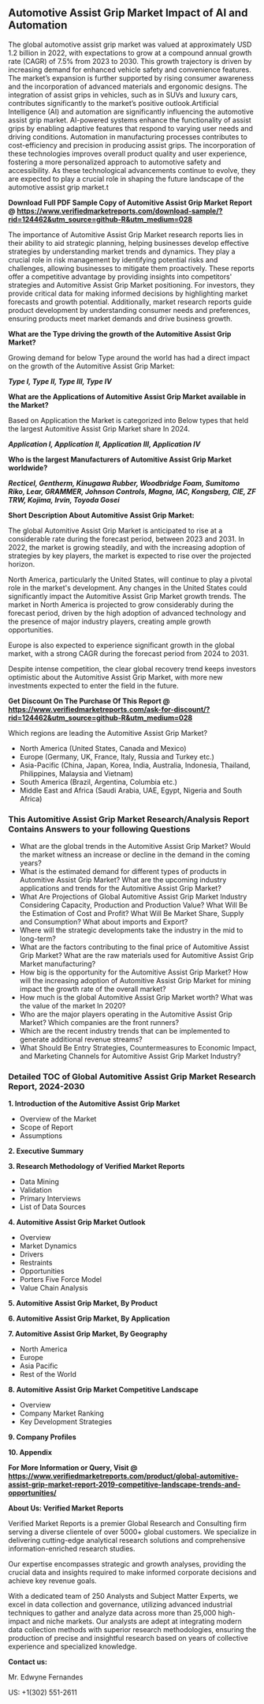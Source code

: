 <h2>Automotive Assist Grip Market Impact of AI and Automation</h2>The global automotive assist grip market was valued at approximately USD 1.2 billion in 2022, with expectations to grow at a compound annual growth rate (CAGR) of 7.5% from 2023 to 2030. This growth trajectory is driven by increasing demand for enhanced vehicle safety and convenience features. The market’s expansion is further supported by rising consumer awareness and the incorporation of advanced materials and ergonomic designs. The integration of assist grips in vehicles, such as in SUVs and luxury cars, contributes significantly to the market’s positive outlook.Artificial Intelligence (AI) and automation are significantly influencing the automotive assist grip market. AI-powered systems enhance the functionality of assist grips by enabling adaptive features that respond to varying user needs and driving conditions. Automation in manufacturing processes contributes to cost-efficiency and precision in producing assist grips. The incorporation of these technologies improves overall product quality and user experience, fostering a more personalized approach to automotive safety and accessibility. As these technological advancements continue to evolve, they are expected to play a crucial role in shaping the future landscape of the automotive assist grip market.t</p><p id="" class=""><strong>Download Full PDF Sample Copy of Automitive Assist Grip Market Report @ <a href="https://www.verifiedmarketreports.com/download-sample/?rid=124462&utm_source=github-R&utm_medium=028" target="_blank">https://www.verifiedmarketreports.com/download-sample/?rid=124462&utm_source=github-R&utm_medium=028</a></strong></p><p>The importance of&nbsp;Automitive Assist Grip Market research reports lies in their ability to aid strategic planning, helping businesses develop effective strategies by understanding market trends and dynamics. They play a crucial role in risk management by identifying potential risks and challenges, allowing businesses to mitigate them proactively. These reports offer a competitive advantage by providing insights into competitors' strategies and Automitive Assist Grip Market positioning. For investors, they provide critical data for making informed decisions by highlighting market forecasts and growth potential. Additionally, market research reports guide product development by understanding consumer needs and preferences, ensuring products meet market demands and drive business growth.</p><p><strong>What are the&nbsp;Type driving the growth of the Automitive Assist Grip Market?</strong></p><p id="" class="">Growing demand for below Type around the world has had a direct impact on the growth of the Automitive Assist Grip Market:</p><em><strong>Type I, Type II, Type III, Type IV</strong></em></p><strong>What are the&nbsp;Applications&nbsp;of Automitive Assist Grip Market available in the Market?</strong></p><p id="" class="">Based on Application the Market is categorized into Below types that held the largest Automitive Assist Grip Market share In 2024.</p><em><strong>Application I, Application II, Application III, Application IV</strong></em></p><strong>Who is the largest Manufacturers of Automitive Assist Grip Market worldwide?</strong></p><p><em><strong>Recticel, Gentherm, Kinugawa Rubber, Woodbridge Foam, Sumitomo Riko, Lear, GRAMMER, Johnson Controls, Magna, IAC, Kongsberg, CIE, ZF TRW, Kojima, Irvin, Toyoda Gosei</strong></em></p><p id="" class=""><strong>Short Description About Automitive Assist Grip Market:</strong></p><p>The global Automitive Assist Grip Market is anticipated to rise at a considerable rate during the forecast period, between 2023 and 2031. In 2022, the market is growing steadily, and with the increasing adoption of strategies by key players, the market is expected to rise over the projected horizon.</p><p>North America, particularly the United States, will continue to play a pivotal role in the market's development. Any changes in the United States could significantly impact the Automitive Assist Grip Market growth trends. The market in North America is projected to grow considerably during the forecast period, driven by the high adoption of advanced technology and the presence of major industry players, creating ample growth opportunities.</p><p>Europe is also expected to experience significant growth in the global market, with a strong CAGR during the forecast period from 2024 to 2031.</p><p>Despite intense competition, the clear global recovery trend keeps investors optimistic about the Automitive Assist Grip Market, with more new investments expected to enter the field in the future.</p><p id="" class=""><strong>Get Discount On The Purchase Of This Report @ <a href="https://www.verifiedmarketreports.com/ask-for-discount/?rid=124462&utm_source=github-R&utm_medium=028" target="_blank">https://www.verifiedmarketreports.com/ask-for-discount/?rid=124462&utm_source=github-R&utm_medium=028</a></strong></p>Which regions are leading the Automitive Assist Grip Market?</p><ul><li>North America (United States, Canada and Mexico)</li><li>Europe (Germany, UK, France, Italy, Russia and Turkey etc.)</li><li>Asia-Pacific (China, Japan, Korea, India, Australia, Indonesia, Thailand, Philippines, Malaysia and Vietnam)</li><li>South America (Brazil, Argentina, Columbia etc.)</li><li>Middle East and Africa (Saudi Arabia, UAE, Egypt, Nigeria and South Africa)</li></ul><h3 id="" class="">This Automitive Assist Grip Market Research/Analysis Report Contains Answers to your following Questions</h3><ul><li>What are the global trends in the Automitive Assist Grip Market? Would the market witness an increase or decline in the demand in the coming years?</li><li>What is the estimated demand for different types of products in Automitive Assist Grip Market? What are the upcoming industry applications and trends for the Automitive Assist Grip Market?</li><li>What Are Projections of Global Automitive Assist Grip Market Industry Considering Capacity, Production and Production Value? What Will Be the Estimation of Cost and Profit? What Will Be Market Share, Supply and Consumption? What about imports and Export?</li><li>Where will the strategic developments take the industry in the mid to long-term?</li><li>What are the factors contributing to the final price of Automitive Assist Grip Market? What are the raw materials used for Automitive Assist Grip Market manufacturing?</li><li>How big is the opportunity for the Automitive Assist Grip Market? How will the increasing adoption of Automitive Assist Grip Market for mining impact the growth rate of the overall market?</li><li>How much is the global Automitive Assist Grip Market worth? What was the value of the market In 2020?</li><li>Who are the major players operating in the Automitive Assist Grip Market? Which companies are the front runners?</li><li>Which are the recent industry trends that can be implemented to generate additional revenue streams?</li><li>What Should Be Entry Strategies, Countermeasures to Economic Impact, and Marketing Channels for Automitive Assist Grip Market Industry?</li></ul><h3 id="" class="">Detailed TOC of Global Automitive Assist Grip Market Research Report, 2024-2030</h3><p id="" class=""><strong>1. Introduction of the Automitive Assist Grip Market</strong></p><ul><li>Overview of the Market</li><li>Scope of Report</li><li>Assumptions</li></ul><p id="" class=""><strong>2. Executive Summary</strong></p><p id="" class=""><strong>3. Research Methodology of Verified Market Reports</strong></p><ul><li>Data Mining</li><li>Validation</li><li>Primary Interviews</li><li>List of Data Sources</li></ul><p id="" class=""><strong>4. Automitive Assist Grip Market Outlook</strong></p><ul><li>Overview</li><li>Market Dynamics</li><li>Drivers</li><li>Restraints</li><li>Opportunities</li><li>Porters Five Force Model</li><li>Value Chain Analysis</li></ul><p id="" class=""><strong>5. Automitive Assist Grip Market, By Product</strong></p><p id="" class=""><strong>6. Automitive Assist Grip Market, By Application</strong></p><p id="" class=""><strong>7. Automitive Assist Grip Market, By Geography</strong></p><ul><li>North America</li><li>Europe</li><li>Asia Pacific</li><li>Rest of the World</li></ul><p id="" class=""><strong>8. Automitive Assist Grip Market Competitive Landscape</strong></p><ul><li>Overview</li><li>Company Market Ranking</li><li>Key Development Strategies</li></ul><p id="" class=""><strong>9. Company Profiles</strong></p><p id="" class=""><strong>10. Appendix</strong></p><p id="" class=""><strong>For More Information or Query, Visit @ <a href="https://www.verifiedmarketreports.com/product/global-automitive-assist-grip-market-report-2019-competitive-landscape-trends-and-opportunities/" target="_blank">https://www.verifiedmarketreports.com/product/global-automitive-assist-grip-market-report-2019-competitive-landscape-trends-and-opportunities/</a></strong></p><p id="" class=""><strong>About Us: Verified Market Reports</strong></p><p id="" class="">Verified Market Reports is a premier Global Research and Consulting firm serving a diverse clientele of over 5000+ global customers. We specialize in delivering cutting-edge analytical research solutions and comprehensive information-enriched research studies.</p><p id="" class="">Our expertise encompasses strategic and growth analyses, providing the crucial data and insights required to make informed corporate decisions and achieve key revenue goals.</p><p id="" class="">With a dedicated team of 250 Analysts and Subject Matter Experts, we excel in data collection and governance, utilizing advanced industrial techniques to gather and analyze data across more than 25,000 high-impact and niche markets. Our analysts are adept at integrating modern data collection methods with superior research methodologies, ensuring the production of precise and insightful research based on years of collective experience and specialized knowledge.</p><p id="" class=""><strong>Contact us:</strong></p><p id="" class="">Mr. Edwyne Fernandes</p><p id="" class="">US: +1(302) 551-2611</p>
